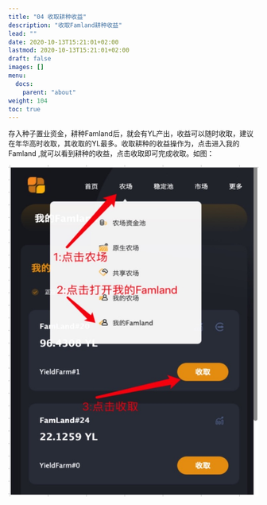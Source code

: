 ```yaml
---
title: "04 收取耕种收益"
description: "收取Famland耕种收益"
lead: ""
date: 2020-10-13T15:21:01+02:00
lastmod: 2020-10-13T15:21:01+02:00
draft: false
images: []
menu:
  docs:
    parent: "about"
weight: 104
toc: true
---
```


存入种子置业资金，耕种Famland后，就会有YL产出，收益可以随时收取，建议在年华高时收取，其收取的YL最多。收取耕种的收益操作为，点击进入我的Famland ,就可以看到耕种的收益，点击收取即可完成收取。如图：

<img src="04.jpg" alt="04"  />
